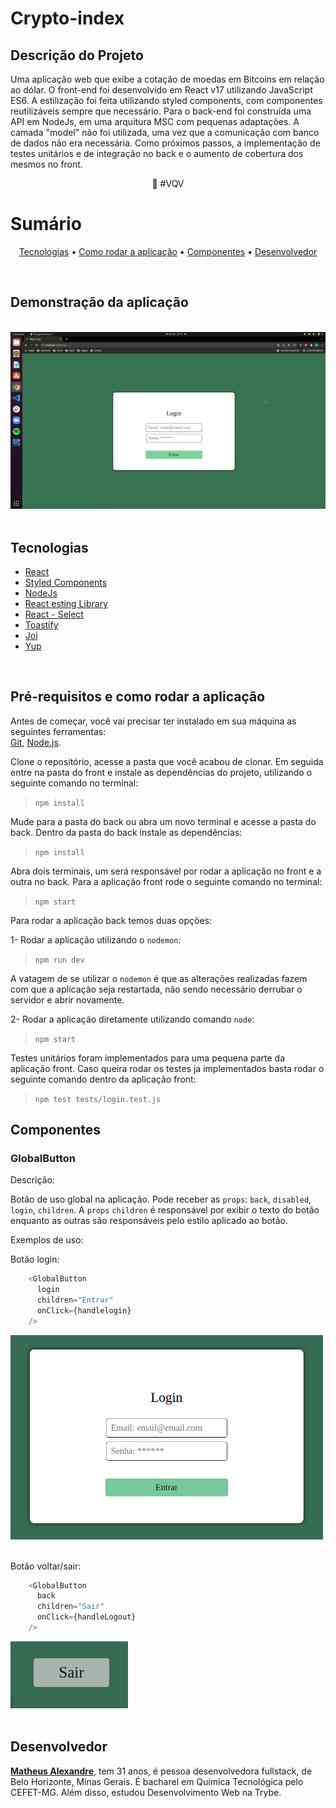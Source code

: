 # Crypto-index

## Descrição do Projeto

<p>Uma aplicação web que exibe a cotação de moedas em Bitcoins em relação ao dólar. O front-end foi desenvolvido em React v17 utilizando JavaScript ES6. A estilização foi feita utilizando styled components, com componentes reutilizáveis sempre que necessário. Para o back-end foi construída uma API em NodeJs, em uma arquitura MSC com pequenas adaptações. A camada "model" não foi utilizada, uma vez que a comunicação com banco de dados não era necessária. Como próximos passos, a implementação de testes unitários e de integração no back e o aumento de cobertura dos mesmos no front.</p> <p align="center">🚀 #VQV</p>


# Sumário
<p align="center"> <a href="#tecnologias">Tecnologias</a> • <a href="#tecnologias">Como rodar a aplicação</a> • <a href="#componentes">Componentes</a> • <a href="#desenvolvedor">Desenvolvedor</a></p>
<br/>

## Demonstração da aplicação
<br/>
<img src="./app.gif" width="650px" />
<br/>
<br/>

## Tecnologias

- <a href="https://pt-br.reactjs.org/docs/getting-started.html" target="_blank" >React</a>
- <a href="https://styled-components.com/" target="_blank" >Styled Components</a>
- <a href="https://nodejs.org/en/" target="_blank" >NodeJs</a>
- <a href="https://testing-library.com/docs/react-testing-library/intro/" target="_blank">React esting Library</a>
- <a href="https://react-select.com/home" target="_blank" >React - Select</a>
- <a href="https://www.npmjs.com/package/react-toastify" target="_blank" >Toastify</a>
- <a href="https://www.npmjs.com/package/joi" target="_blank" >Joi</a>
- <a href="https://www.npmjs.com/package/yup" target="_blank" >Yup</a>

<br/>

##  Pré-requisitos e como rodar a aplicação

Antes de começar, você vai precisar ter instalado em sua máquina as seguintes ferramentas:  
[Git](https://git-scm.com/), [Node.js](https://nodejs.org/en/).  

Clone o repositório, acesse a pasta que você acabou de clonar. Em seguida entre na pasta do front e instale as dependências do projeto, utilizando o seguinte comando no terminal:
> ``` npm install ```

Mude para a pasta do back ou abra um novo terminal e acesse a pasta do back. Dentro da pasta do back instale as dependências:
> ``` npm install ```

Abra dois terminais, um será responsável por rodar a aplicação no front e a outra no back. Para a aplicação front rode o seguinte comando no terminal:
> ``` npm start ```

Para rodar a aplicação back temos duas opções:

1- Rodar a aplicação utilizando o `nodemon`:
> ``` npm run dev ```

A vatagem de se utilizar o `nodemon` é que as alterações realizadas fazem com que a aplicação seja restartada, não sendo necessário derrubar o servidor e abrir novamente.

2- Rodar a aplicação diretamente utilizando comando `node`:
> ``` npm start ```

Testes unitários foram implementados para uma pequena parte da aplicação front. Caso queira rodar os testes ja implementados basta rodar o seguinte comando dentro da aplicação front:

>```npm test tests/login.test.js```

## Componentes

### GlobalButton

Descrição:

Botão de uso global na aplicação. Pode receber as `props`: `back`, `disabled`, `login`, `children`. A `props` `children` é responsável por exibir o texto do botão enquanto as outras são responsáveis pelo estilo aplicado ao botão.

Exemplos de uso:

Botão login:

```js
    <GlobalButton
      login
      children="Entrar"
      onClick={handlelogin}
    />
```

<img src="./login.png" width="500px"/><br/><br/>

Botão voltar/sair:

```js
    <GlobalButton
      back
      children="Sair"
      onClick={handleLogout}
    />
```

<img src="./back.png" /><br/><br/>

## Desenvolvedor

<a href="https://github.com/alexandremhm">**Matheus Alexandre**</a>, tem 31 anos, é pessoa desenvolvedora fullstack, de Belo Horizonte, Minas Gerais. É bacharel em Química Tecnológica pelo CEFET-MG. Além disso, estudou Desenvolvimento Web na Trybe. 


